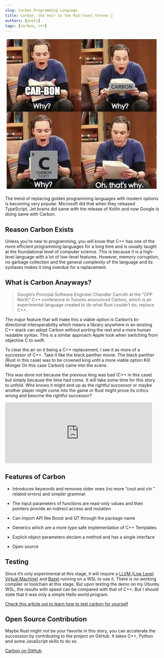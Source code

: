 ```yaml
---
slug: Carbon Programming Language
title: Carbon, the heir to the Mid-level throne 👑
authors: [yoofi]
tags: [carbon, c++]
---
```



![Other](carbonpng.png)

The trend of replacing golden programming languages with modern options is becoming very popular. 
Microsoft did that when they released TypeScript, Jet brains did same with the release of Kotlin and now Google is doing same with Carbon. 

<h2>Reason Carbon Exists</h2>

<!--truncate-->

Unless you’re new to programming, you will know that C++ has one of the more efficient programming languages for a long time and is usually taught at the foundational level of computer science. This is because it is a high-level language with a lot of low-level features. However, memory corruption, no garbage collection and the general complexity of the language and its syntaxes makes it long overdue for a replacement.

<h2>What is Carbon Anayways?</h2>

> Google’s Principal Software Engineer Chandler Carruth at the “CPP North” C++ conference in Toronto announced Carbon, which is an experimental language created to do what Rust couldn’t do, replace C++.

The major feature that will make this a viable option is Carbon’s bi-directional interoperability which means a library anywhere in an existing C++ stack can adopt Carbon without porting the rest and a more human readable syntax. This is a similar approach Apple took when switching from objective C to swift.

To clear the air on it being a C++ replacement, I see it as more of a successor of C++. Take it like the black panther movie. The black panther (Rust in this case) was to be crowned king until a more viable option Kill Monger (In this case Carbon) came into the scene. 

This was done not because the previous king was bad (C++ in this case) but simply because the time had come. It will take some time for this story to unfold. Who knows it might end up as the rightful successor or maybe another player might come into the game or Rust might prove its critics wrong and beocme the rightful successor?
<iframe src="https://giphy.com/embed/o6FWop1Gbuyly" width="480" height="199" frameBorder="0" class="giphy-embed"></iframe>


<h2>Features of Carbon</h2>

- Introduces keywords and removes older ones (no more “cout  and cin ” related errors) and simpler grammar.

- The input parameters of functions are read-only values and their pointers provide an indirect access and mutation
- Can import API like Boost and QT through the package name
- Generics which are a more type safe implementation of C++ Templates
- Explicit object parameters declare a method and has a single interface
- Open source



<h2>Testing</h2>
Since it’s only experimental at this stage, it will require a <a href="https://llvm.org/">LLVM (Low Level Virtual Machine)</a> and <a href="https://bazel.build/">Bazel</a> running on a WSL to use it.
There is no working compiler or toolchain at this stage. But upon testing the demo on my Ubuntu WSL, the results with speed can be compared with that of C++. But I should state that it was only a simple Hello world program. 

[Check this article out to learn how to test carbon for yourself](https://polite-bay-0071b4b10.1.azurestaticapps.net/)


<h2>Open Source Contribution</h2>
Maybe Rust might not be your favorite in this story, you can accelerate the succession by contributing to the project on GitHub. It takes C++, Python and some JavaScript skills to do so. 

[Carbon on GitHub](https://github.com/carbon-language/carbon-lang)

